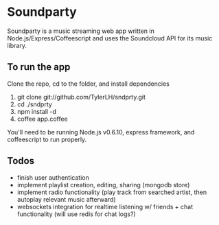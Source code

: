 Soundparty
=========================

Soundparty is a music streaming web app written in Node.js/Express/Coffeescript and uses the Soundcloud API for its music library.

To run the app
--------------------

Clone the repo, cd to the folder, and install dependencies

1. git clone git://github.com/TylerLH/sndprty.git
2. cd ./sndprty
3. npm install -d
4. coffee app.coffee

You'll need to be running Node.js v0.6.10, express framework, and coffeescript to run properly.

Todos
---------------------

- finish user authentication
- implement playlist creation, editing, sharing (mongodb store)
- implement radio functionality (play track from searched artist, then autoplay relevant music afterward)
- websockets integration for realtime listening w/ friends + chat functionality (will use redis for chat logs?)